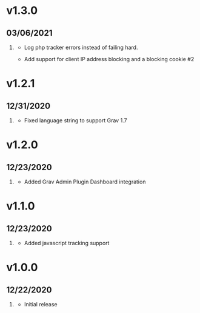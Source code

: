 # v1.3.0

##  03/06/2021

1. [](#new)
   
    * Log php tracker errors instead of failing hard.
    
    * Add support for client IP address blocking and a blocking cookie #2

# v1.2.1

##  12/31/2020

1. [](#bugfix)
    * Fixed language string to support Grav 1.7

# v1.2.0
##  12/23/2020

1. [](#new)
    * Added Grav Admin Plugin Dashboard integration

# v1.1.0
##  12/23/2020

1. [](#new)
    * Added javascript tracking support

# v1.0.0
##  12/22/2020

1. [](#new)
    * Initial release
